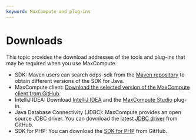 ```yaml
---
keyword: MaxCompute and plug-ins
---
```


# Downloads

This topic provides the download addresses of the tools and plug-ins that may be required when you use MaxCompute.

-   SDK: Maven users can search odps-sdk from the [Maven repository](http://search.maven.org/) to obtain different versions of the SDK for Java.
-   MaxCompute client: [Download the selected version of the MaxCompute client from GitHub](https://github.com/aliyun/aliyun-odps-console/releases).
-   IntelliJ IDEA: Download [IntelliJ IDEA](https://www.jetbrains.com/idea/?spm=5176.doc50891.2.4.2O5djt) and the [MaxCompute Studio](https://plugins.jetbrains.com/plugin/9193-maxcompute-studio) plug-in.
-   Java Database Connectivity \(JDBC\): MaxCompute provides an open source JDBC driver. You can download the latest [JDBC driver](https://github.com/aliyun/aliyun-odps-jdbc/releases) from GitHub.
-   SDK for PHP: You can download the [SDK for PHP](https://github.com/aliyun-beta/aliyun-odps-php-sdk) from GitHub.

